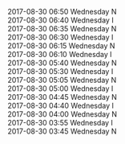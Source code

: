 2017-08-30 06:50 Wednesday  N  
2017-08-30 06:40 Wednesday  I  
2017-08-30 06:35 Wednesday  N  
2017-08-30 06:30 Wednesday  I  
2017-08-30 06:15 Wednesday  N  
2017-08-30 06:10 Wednesday  I  
2017-08-30 05:40 Wednesday  N  
2017-08-30 05:30 Wednesday  I  
2017-08-30 05:05 Wednesday  N  
2017-08-30 05:00 Wednesday  I  
2017-08-30 04:45 Wednesday  N  
2017-08-30 04:40 Wednesday  I  
2017-08-30 04:00 Wednesday  N  
2017-08-30 03:55 Wednesday  I  
2017-08-30 03:45 Wednesday  N  
